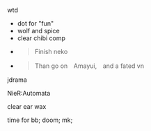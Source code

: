 wtd
- dot for "fun"
- wolf and spice
- clear chibi comp 
- >Finish neko
- >Than go on　Amayui,　and a fated vn

jdrama

NieR:Automata

clear ear wax

time for 
bb;
doom;
mk;
